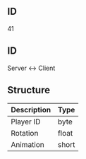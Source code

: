 ## ID
41

## ID
Server <-> Client

## Structure
| Description | Type  |
|-------------|-------|
| Player ID   | byte  |
| Rotation    | float |
| Animation   | short |
